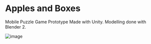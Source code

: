 # Apples and Boxes
Mobile Puzzle Game Prototype Made with Unity.
Modelling done with Blender 2.

![image](https://github.com/pzoghbi/apples-and-boxes/assets/10575726/59b86147-bdf1-4328-8365-5346990a40c0)


